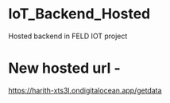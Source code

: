 # IoT_Backend_Hosted
Hosted backend in FELD IOT project 



# New hosted url - 
https://harith-xts3l.ondigitalocean.app/getdata
